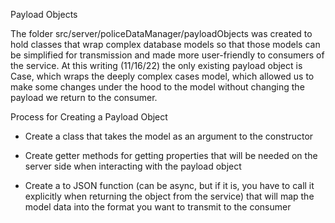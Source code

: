Payload Objects

The folder src/server/policeDataManager/payloadObjects was created to
hold classes that wrap complex database models so that those models can
be simplified for transmission and made more user-friendly to consumers
of the service. At this writing (11/16/22) the only existing payload
object is Case, which wraps the deeply complex cases model, which
allowed us to make some changes under the hood to the model without
changing the payload we return to the consumer.

Process for Creating a Payload Object

-   Create a class that takes the model as an argument to the
    constructor

-   Create getter methods for getting properties that will be needed on
    the server side when interacting with the payload object

-   Create a to JSON function (can be async, but if it is, you have to
    call it explicitly when returning the object from the service) that
    will map the model data into the format you want to transmit to the
    consumer
